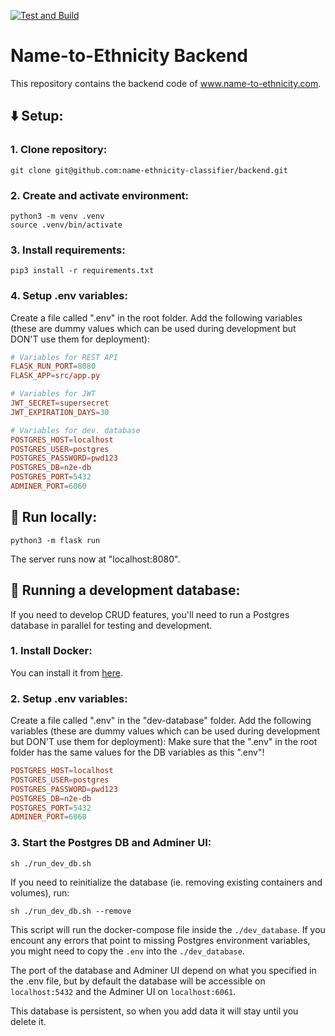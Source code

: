 [![Test and Build](https://github.com/name-ethnicity-classifier/backend/actions/workflows/ci.yml/badge.svg?branch=main)](https://github.com/name-ethnicity-classifier/backend/actions/workflows/ci.yml)

# Name-to-Ethnicity Backend
This repository contains the backend code of www.name-to-ethnicity.com.

## ⬇️ Setup:
### 1. Clone repository:
```
git clone git@github.com:name-ethnicity-classifier/backend.git
```
### 2. Create and activate environment:
```
python3 -m venv .venv
source .venv/bin/activate
```
### 3. Install requirements:
```
pip3 install -r requirements.txt
```
### 4. Setup .env variables:
Create a file called ".env" in the root folder.
Add the following variables (these are dummy values which can be used during development but DON'T use them for deployment):

```conf
# Variables for REST API
FLASK_RUN_PORT=8080
FLASK_APP=src/app.py

# Variables for JWT
JWT_SECRET=supersecret
JWT_EXPIRATION_DAYS=30

# Variables for dev. database
POSTGRES_HOST=localhost
POSTGRES_USER=postgres
POSTGRES_PASSWORD=pwd123
POSTGRES_DB=n2e-db
POSTGRES_PORT=5432
ADMINER_PORT=6060
```

## 🏃 Run locally:
```
python3 -m flask run
```
The server runs now at "localhost:8080".

## 🐳 Running a development database:
If you need to develop CRUD features, you'll need to run a Postgres database in parallel for testing and development.

### 1. Install Docker:
You can install it from [here](https://docs.docker.com/get-docker/).

### 2. Setup .env variables:
Create a file called ".env" in the "dev-database" folder.
Add the following variables (these are dummy values which can be used during development but DON'T use them for deployment):
Make sure that the ".env" in the root folder has the same values for the DB variables as this ".env"!

```conf
POSTGRES_HOST=localhost
POSTGRES_USER=postgres
POSTGRES_PASSWORD=pwd123
POSTGRES_DB=n2e-db
POSTGRES_PORT=5432
ADMINER_PORT=6060
```

### 3. Start the Postgres DB and Adminer UI:
```
sh ./run_dev_db.sh
```

If you need to reinitialize the database (ie. removing existing containers and volumes), run:
```
sh ./run_dev_db.sh --remove
```

This script will run the docker-compose file inside the ``./dev_database``. If you encount any errors that point to missing Postgres environment variables, you might need to copy the ``.env`` into the ``./dev_database``.


The port of the database and Adminer UI depend on what you specified in the .env file, but by default the database will be accessible on ``localhost:5432`` and the Adminer UI on ``localhost:6061``.

This database is persistent, so when you add data it will stay until you delete it.
